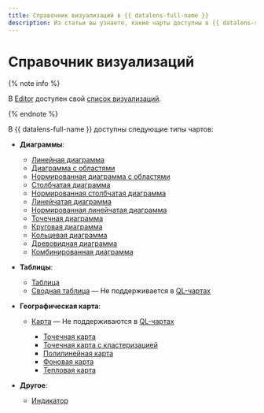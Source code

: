 ```yaml
---
title: Справочник визуализаций в {{ datalens-full-name }}
description: Из статьи вы узнаете, какие чарты доступны в {{ datalens-short-name }}.
---
```


# Справочник визуализаций






{% note info %}

В [Editor](../charts/editor/index.md) доступен свой [список визуализаций](../charts/editor/widgets/index.md).

{% endnote %}


В {{ datalens-full-name }} доступны следующие типы чартов:

* **Диаграммы**:

  * [Линейная диаграмма](line-chart.md)
  * [Диаграмма с областями](area-chart.md)
  * [Нормированная диаграмма с областями](normalized-area-chart.md)
  * [Столбчатая диаграмма](column-chart.md)
  * [Нормированная столбчатая диаграмма](normalized-column-chart.md)
  * [Линейчатая диаграмма](bar-chart.md)
  * [Нормированная линейчатая диаграмма](normalized-bar-chart.md)
  * [Точечная диаграмма](scatter-chart.md)
  * [Круговая диаграмма](pie-chart.md)
  * [Кольцевая диаграмма](ring-chart.md)
  * [Древовидная диаграмма](tree-chart.md)
  * [Комбинированная диаграмма](combined-chart.md)

* **Таблицы**:

  * [Таблица](table-chart.md)
  * [Сводная таблица](pivot-table-chart.md) — Не поддерживается в [QL-чартах](../concepts/chart/index.md#sql-charts)

* **Географическая карта**:

  * [Карта](map-chart.md) — Не поддерживаются в [QL-чартах](../concepts/chart/index.md#sql-charts)

    * [Точечная карта](point-map-chart.md)
    * [Точечная карта с кластеризацией](cluster-point-map-chart.md)
    * [Полилинейная карта](polyline-map-chart.md)
    * [Фоновая карта](choropleth-map-chart.md)
    * [Тепловая карта](heat-map-chart.md)

* **Другое**:

  * [Индикатор](indicator-chart.md)

